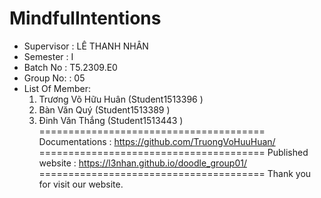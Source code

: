 MindfulIntentions
=======================================
+ Supervisor		: LÊ THANH NHÂN
+ Semester		: I	
+ Batch No		: T5.2309.E0	
+ Group No:		: 05
+ List Of Member:
	1. Trương Võ Hữu Huân  	(Student1513396 )
	2. Bàn Văn Quý	(Student1513389 )
	3. Đinh Văn Thắng 	(Student1513443 )	
=======================================
Documentations : https://github.com/TruongVoHuuHuan/
=======================================
Published website : https://l3nhan.github.io/doodle_group01/
=======================================
Thank you for visit our website.
